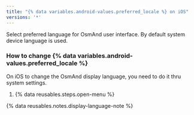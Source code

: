 ```yaml
---
title: "{% data variables.android-values.preferred_locale %} on iOS"
versions: '*'
---
```

Select preferred language for OsmAnd user interface. By default system device language is used.

### How to change {% data variables.android-values.preferred_locale %}
On iOS to change the OsmAnd display language, you need to do it thru system settings.

1. {% data reusables.steps.open-menu %}


{% data reusables.notes.display-language-note %}